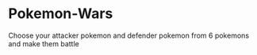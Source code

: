 # Pokemon-Wars
Choose your attacker pokemon and defender pokemon from 6 pokemons and make them battle
